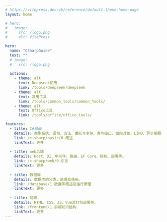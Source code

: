```yaml
---
# https://vitepress.dev/zh/reference/default-theme-home-page
layout: home

# hero:
#   image:
#     src: /logo.png
#     alt: VitePress

hero:
  name: "CSharpGuide"
  text: ""
  # image:
  #   src: /logo.png
  
  actions:
    - theme: alt
      text: Deepseek使用
      link: /tools/deepseek/deepseek
    - theme: alt
      text: 常用工具
      link: /tools/common_tools/common_tools/
    - theme: alt
      text: Office工具
      link: /tools/office/office_tools/

features:
  - title: C#基础
    details: 类型系统、语句、方法、委托与事件、类与接口、面向对象、LINQ、异步编程等。
    link: /c-sharp/basic/0.概述
    linkText: 更多
      
  - title: web后端
    details: Host、DI、中间件、路由、EF Core、授权、部署等。
    link: /c-sharp/web/0.引言
    linkText: 更多
 
  - title: 数据库 
    details: 数据库的分类，原理及使用。
    link: /database/1.数据库概述及运行原理
    linkText: 更多
  
  - title: 前端 
    details: HTML、CSS、JS、Vue及打包部署等。
    link: /frontend/1.前端知识结构
    linkText: 更多
---
```


<style>
:root {
  --vp-home-hero-name-color: transparent;
  --vp-home-hero-name-background: -webkit-linear-gradient(120deg, #bd34fe, #41d1ff);
}
</style>

<script setup>
import { onMounted } from "vue";

onMounted(() => {
  changeGridClass();
});

const changeGridClass = () => {
    // 选择 .Items 容器
    const itemsContainer = document.querySelector(".VPHomeFeatures .container .items");

    if (itemsContainer) {
        const itemElements = itemsContainer.querySelectorAll(".item");

        if (itemElements.length >= 4) {
            for (let i = 0; i < 3; i++) {
                if (itemElements[i].classList.contains("grid-4")) {
                    itemElements[i].classList.replace("grid-4", "grid-3");
                }
            }

            for (let i = 3; i < 4; i++) {
                if (itemElements[i].classList.contains("grid-4")) {
                    itemElements[i].classList.replace("grid-4", "grid-1");
                }
            }
        }
    }
}

</script>
